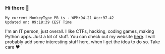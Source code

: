 ### Hi there 👋
<!-- PB START -->
```
My current MonkeyType PB is - WPM:94.21 Acc:97.42
Updated on: 09:18:39 CEST Time
```
<!-- PB END -->
I'm an IT person, just overall. I like CTFs, hacking, coding games, making Python apps. Just a lot of stuff.
You can check out my website [here](https://skill3472.github.io/).
I will probably add some interesting stuff here, when I get the idea to do so. Take care ❤️
